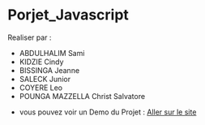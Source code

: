 # Porjet_Javascript

Realiser par :

* ABDULHALIM Sami
* KIDZIE Cindy
* BISSINGA Jeanne
* SALECK Junior
* COYERE Leo
* POUNGA MAZZELLA Christ Salvatore

- vous pouvez voir un Demo du Projet  : [Aller sur le site](http://gamezizen.byethost11.com/index.html)
